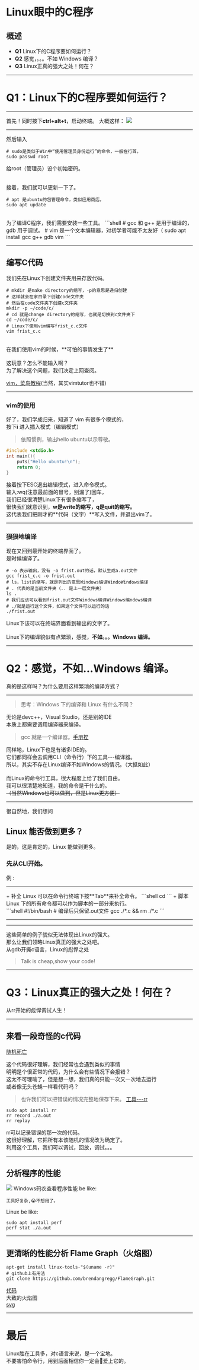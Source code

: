 # Linux眼中的C程序

## 概述
+ **Q1** Linux下的C程序要如何运行？
+ **Q2** 感觉，。。。不如 Windows 编译？
+ **Q3** Linux正真的强大之处！何在？

---

# Q1：Linux下的C程序要如何运行？

----


首先！同时按下**ctrl+alt+t**，启动终端。
大概这样：
![](./img/01.png)

----

然后输入

```shell
# sudo是类似于Win中“使用管理员身份运行”的命令，一般在行首。
sudo passwd root 
```

给<blue>root（管理员）</blue>设个初始密码。
<br>
<br>

接着，我们就可以<red>更新</red>一下了。

```shell
# apt 是ubuntu的包管理命令，类似应用商店。
sudo apt update
```
<br>
为了编译C程序，我们需要安装一些工具。
```shell
# gcc 和 g++ 是用于编译的，gdb 用于调试。
# vim 是一个文本编辑器，对初学者可能不太友好（
sudo apt install gcc g++ gdb vim
```

----
## 编写C代码

我们先在Linux下创建文件夹用来存放代码。
```shell
# mkdir 是make directory的缩写，-p的意思是递归创建
# 这样就会在家目录下创建code文件夹
# 然后在code文件夹下创建c文件夹
mkdir -p ~/code/c/
# cd 就是change directory的缩写，也就是切换到c文件夹下
cd ~/code/c/
# Linux下使用vim编写frist_c.c文件
vim frist_c.c
```
<br>
在我们使用vim的时候，<red>**可怕的事情发生了**</red><br><br>
这玩意？怎么不能输入啊？<br>
为了解决这个问题，我们决定上网查阅。

[vim，菜鸟教程](https://www.runoob.com/linux/linux-vim.html)(当然，其实vimtutor也不错)

----
### vim的使用
好了，我们学成归来，知道了 vim 有很多个模式的，<br>
按下**i** 进入插入模式（编辑模式）<br>
>  依照惯例，输出hello ubuntu以示尊敬。
```c
#include <stdio.h>
int main(){
    puts("Hello ubuntu!\n");
    return 0;
}
```
接着按下ESC退出编辑模式，进入命令模式。<br>
输入<blue>:wq</blue>(注意最前面的冒号，别漏了)回车，<br>
我们已经很清楚Linux下有很多缩写了，<br>
很快我们就意识到，**w是write的缩写，q是quit的缩写。**<br>
这代表我们把刚才的**代码（文字）**写入文件，并退出vim了。

----
### <del>狠狠地</del>编译
现在又回到最开始的终端界面了。<br>
是时候编译了。<br>
```shell
# -o 表示输出，没有 -o frist.out的话，默认生成a.out文件
gcc frist_c.c -o frist.out
# ls，list的缩写，就是列出的意思Windows编译WindoWindows编译
# . 代表的是当前文件夹（.. 是上一层文件夹）
ls .
# 我们应该可以看到frist.out文件Windows编译Windows编ndows编译
# ./就是运行这个文件，如果这个文件可以运行的话
./frist.out
```
Linux下该可以在终端界面看到输出的文字了。<br><br>
Linux下的编译貌似有点繁琐，感觉，**不如。。。Windows 编译。**

---

# Q2：感觉，**不如...Windows 编译。**
真的是这样吗？为什么要用这样繁琐的编译方式？

----

> 思考：Windows 下的编译和 Linux 有什么不同？

无论是devc++，Visual Studio，还是别的IDE<br>
本质上都需要调用编译器来编译。<br>
> gcc 就是一个编译器。[手册捏](https://gcc.gnu.org/onlinedocs/gcc-13.2.0/gcc/)

同样地，Linux下也是有诸多IDE的。<br>
它们都同样会去调用CLI（命令行）下的工具---编译器。<br>
所以，其实不存在Linux编译不如Windows的情况。（大抵如此）<br>
<br>
而Linux的命令行工具，很大程度上给了我们自由。<br>
我可以很清楚地知道，我的命令是干什么的。<br>
<del>（当然Windows也可以做到，但是Linux更方便）</del><br>

----
很自然地，我们想问

## Linux 能否做到更多？
是的，这是肯定的，Linux 能做到更多。<br>
### <red>先从CLI开始。</red><br>
例 :
<hr>
+ 补全 
Linux 可以在命令行终端下按**Tab**来补全命令。
```shell
cd <Tab> <Tab>
```
+ 脚本 
Linux 下的所有命令都可以作为脚本的一部分来执行。<br>
```shell
#!/bin/bash 
# 编译后只保留.out文件
gcc ./*.c && rm ./*.c
```
<hr>

----

这些简单的例子貌似无法体现出Linux的强大。<br>
那么让我们领略<blue>Linux真正的强大之处吧。</blue><br>
<red>从gdb开撕c语言，Linux的彪悍之处</red>

> Talk is cheap,show your code!

---
# Q3：Linux真正的强大之处！何在？
从rr开始的彪悍调试人生！

----
## 来看一段奇怪的c代码
[随机死亡](../code/munmap_chunk.c)

这个代码很好理解，我们经常也会遇到类似的事情<br>
明明是个很正常的代码，为什么会有些情况下会报错？<br>
这太不可理喻了，但是想一想，我们真的只能一次又一次地去运行<br>
或者像无头苍蝇一样看代码吗？<br>

> 也许我们可以把错误的情况完整地保存下来。
[工具---rr](https://rr-project.org/)

```shell
sudo apt install rr
rr record ./a.out
rr replay
```

rr可以记录错误的那一次的代码。<br>
这很好理解，它把所有本该<red>随机</red>的情况改为<blue>确定</blue>了。<br>
利用这个工具，我们可以调试，回放，调试。。。

----
## 分析程序的性能
![](./img/02.png)
Windows码农查看程序性能 be like:
```shell
工具好复杂,😭不想用了。
```
Linux be like:
```shell
sudo apt install perf
perf stat ./a.out
```
----
## 更清晰的性能分析 Flame Graph（火焰图）
```
apt-get install linux-tools-"$(uname -r)"
# github上有用法
git clone https://github.com/brendangregg/FlameGraph.git
```

[代码](../code/test.c)<br>
大致的火焰图<br>
[svg](../img/perf.svg)

---
# 最后

Linux胜在工具多，对c语言来说，是一个宝地。<br>
不要害怕命令行，用到后面相信你一定会🥰爱上它的。











